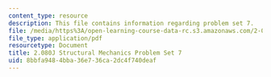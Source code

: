 ```yaml
---
content_type: resource
description: This file contains information regarding problem set 7.
file: /media/https%3A/open-learning-course-data-rc.s3.amazonaws.com/2-080j-structural-mechanics-fall-2013/8bbfa9484bba36e736ca2dc4f740deaf_MIT2_080JF13_ProbSet_7.pdf
file_type: application/pdf
resourcetype: Document
title: 2.080J Structural Mechanics Problem Set 7
uid: 8bbfa948-4bba-36e7-36ca-2dc4f740deaf
---
```

